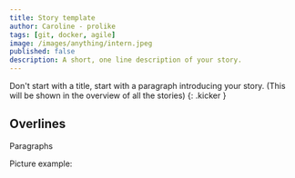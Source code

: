 ```yaml
---
title: Story template
author: Caroline - prolike
tags: [git, docker, agile]
image: /images/anything/intern.jpeg
published: false
description: A short, one line description of your story.
---
```


Don't start with a title, start with a paragraph introducing your story.
(This will be shown in the overview of all the stories)
{: .kicker }

## Overlines

Paragraphs

Picture example: